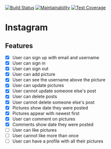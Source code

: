 [![Build Status](https://travis-ci.org/m-rcd/instagram-challenge.svg?branch=master)](https://travis-ci.org/m-rcd/instagram-challenge)
[![Maintainability](https://api.codeclimate.com/v1/badges/a99a88d28ad37a79dbf6/maintainability)](https://codeclimate.com/github/codeclimate/codeclimate/maintainability)
[![Test Coverage](https://api.codeclimate.com/v1/badges/a99a88d28ad37a79dbf6/test_coverage)](https://codeclimate.com/github/codeclimate/codeclimate/test_coverage)
#  Instagram

## Features

- [x] User can sign up with email and username
- [x] User can sign in
- [x] User can sign out
- [x] User can add picture
- [X] User can see the username above the picture
- [x] User can update pictures
- [x] User cannot update someone else's post
- [x] User can delete posts
- [x] User cannot delete someone else's post
- [x] Pictures show date they were posted
- [x] Pictures appear with newest first
- [x] User can comment on pictures
- [x] Comments show date they were posted
- [ ] User can like pictures
- [ ] User cannot like more than once
- [ ] User can have a profile with all their pictures
